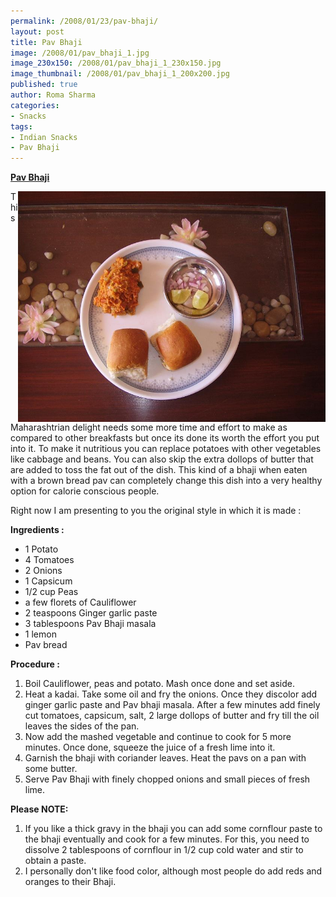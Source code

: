 ```yaml
--- 
permalink: /2008/01/23/pav-bhaji/
layout: post
title: Pav Bhaji
image: /2008/01/pav_bhaji_1.jpg
image_230x150: /2008/01/pav_bhaji_1_230x150.jpg
image_thumbnail: /2008/01/pav_bhaji_1_200x200.jpg
published: true
author: Roma Sharma
categories: 
- Snacks
tags:
- Indian Snacks
- Pav Bhaji
---
```

<a title="Pav Bhaji" href="/2008/01/pav_bhaji_1.jpg"><span style="text-decoration:underline;"><strong>Pav Bhaji</strong></span></a>

<a title="Pav Bhaji" href="/2008/01/pav_bhaji_1.jpg"><img class="alignleft" src="/2008/01/pav_bhaji_1.jpg" alt="Pav Bhaji" width="492" height="369" align="right" /></a>

This Maharashtrian delight needs some more time and effort to make as compared to other breakfasts but once its done its worth the effort you put into it. To make it nutritious you can replace potatoes with other vegetables like cabbage and beans. You can also skip the extra dollops of butter that are added to toss the fat out of the dish. This kind of a bhaji when eaten with a brown bread pav can completely change this dish into a very healthy option for calorie conscious people.

Right now I am presenting to you the original style in which it is made :

<strong>Ingredients :</strong>
<ul>
	<li>1 Potato</li>
	<li>4 Tomatoes</li>
	<li>2 Onions</li>
	<li>1 Capsicum</li>
	<li>1/2 cup Peas</li>
	<li>a few florets of Cauliflower</li>
	<li>2 teaspoons Ginger garlic paste</li>
	<li>3 tablespoons Pav Bhaji masala</li>
	<li>1 lemon</li>
	<li>Pav bread</li>
</ul>
<strong>Procedure :</strong>
<ol>
	<li>Boil Cauliflower, peas and potato. Mash once done and set aside.</li>
	<li>Heat a kadai. Take some oil and fry the onions. Once they discolor add ginger garlic paste and Pav bhaji masala. After a few minutes add finely cut tomatoes, capsicum, salt, 2 large dollops of butter and fry till the oil leaves the sides of the pan.</li>
	<li>Now add the mashed vegetable and continue to cook for 5 more minutes. Once done, squeeze the juice of a fresh lime into it.</li>
	<li>Garnish the bhaji with coriander leaves. Heat the pavs on a pan with some butter.</li>
	<li>Serve Pav Bhaji with finely chopped onions and small pieces of fresh lime.</li>
</ol>
<strong>Please NOTE:</strong>
<ol>
	<li>If you like a thick gravy in the bhaji you can add some cornflour paste to the bhaji eventually and cook for a few minutes. For this, you need to dissolve 2 tablespoons of cornflour in 1/2 cup cold water and stir to obtain a paste.</li>
	<li>I personally don't like food color, although most people do add reds and oranges to their Bhaji.</li>
</ol>
